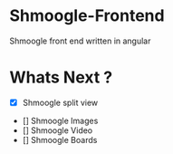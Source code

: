 # Shmoogle-Frontend
  Shmoogle front end written in angular
  
# Whats Next ?
- [x] Shmoogle split view
- [] Shmoogle Images
- [] Shmoogle Video
- [] Shmoogle Boards
